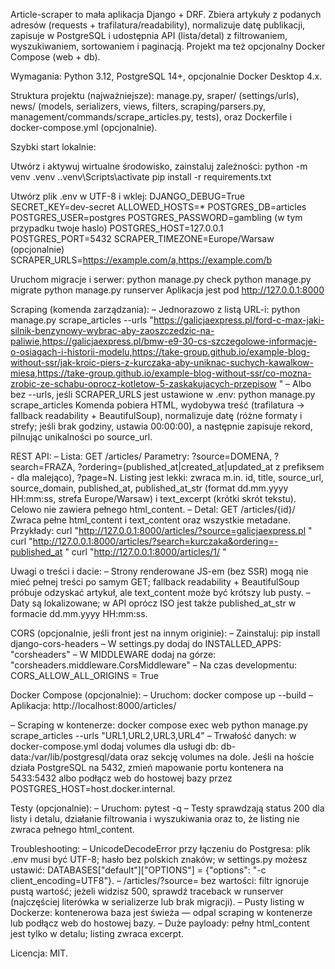 Article-scraper to mała aplikacja Django + DRF. Zbiera artykuły z podanych adresów (requests + trafilatura/readability), normalizuje datę publikacji, zapisuje w PostgreSQL i udostępnia API (lista/detal) z filtrowaniem, wyszukiwaniem, sortowaniem i paginacją. Projekt ma też opcjonalny Docker Compose (web + db).

Wymagania: Python 3.12, PostgreSQL 14+, opcjonalnie Docker Desktop 4.x.

Struktura projektu (najważniejsze): manage.py, sraper/ (settings/urls), news/ (models, serializers, views, filters, scraping/parsers.py, management/commands/scrape_articles.py, tests), oraz Dockerfile i docker-compose.yml (opcjonalnie).

Szybki start lokalnie:

Utwórz i aktywuj wirtualne środowisko, zainstaluj zależności:
python -m venv .venv
..venv\Scripts\activate
pip install -r requirements.txt

Utwórz plik .env w UTF-8 i wklej:
DJANGO_DEBUG=True
SECRET_KEY=dev-secret
ALLOWED_HOSTS=*
POSTGRES_DB=articles
POSTGRES_USER=postgres
POSTGRES_PASSWORD=gambling (w tym przypadku twoje haslo)
POSTGRES_HOST=127.0.0.1
POSTGRES_PORT=5432
SCRAPER_TIMEZONE=Europe/Warsaw
(opcjonalnie) SCRAPER_URLS=https://example.com/a,https://example.com/b

Uruchom migracje i serwer:
python manage.py check
python manage.py migrate
python manage.py runserver
Aplikacja jest pod http://127.0.0.1:8000

Scraping (komenda zarządzania):
– Jednorazowo z listą URL-i:
python manage.py scrape_articles --urls "https://galicjaexpress.pl/ford-c-max-jaki-silnik-benzynowy-wybrac-aby-zaoszczedzic-na-paliwie,https://galicjaexpress.pl/bmw-e9-30-cs-szczegolowe-informacje-o-osiagach-i-historii-modelu,https://take-group.github.io/example-blog-without-ssr/jak-kroic-piers-z-kurczaka-aby-uniknac-suchych-kawalkow-miesa,https://take-group.github.io/example-blog-without-ssr/co-mozna-zrobic-ze-schabu-oprocz-kotletow-5-zaskakujacych-przepisow
"
– Albo bez --urls, jeśli SCRAPER_URLS jest ustawione w .env:
python manage.py scrape_articles
Komenda pobiera HTML, wydobywa treść (trafilatura → fallback readability + BeautifulSoup), normalizuje datę (różne formaty i strefy; jeśli brak godziny, ustawia 00:00:00), a następnie zapisuje rekord, pilnując unikalności po source_url.

REST API:
– Lista: GET /articles/
Parametry: ?source=DOMENA, ?search=FRAZA, ?ordering=(published_at|created_at|updated_at z prefiksem - dla malejąco), ?page=N.
Listing jest lekki: zwraca m.in. id, title, source_url, source_domain, published_at, published_at_str (format dd.mm.yyyy HH:mm:ss, strefa Europe/Warsaw) i text_excerpt (krótki skrót tekstu). Celowo nie zawiera pełnego html_content.
– Detal: GET /articles/{id}/
Zwraca pełne html_content i text_content oraz wszystkie metadane.
Przykłady:
curl "http://127.0.0.1:8000/articles/?source=galicjaexpress.pl
"
curl "http://127.0.0.1:8000/articles/?search=kurczaka&ordering=-published_at
"
curl "http://127.0.0.1:8000/articles/1/
"

Uwagi o treści i dacie:
– Strony renderowane JS-em (bez SSR) mogą nie mieć pełnej treści po samym GET; fallback readability + BeautifulSoup próbuje odzyskać artykuł, ale text_content może być krótszy lub pusty.
– Daty są lokalizowane; w API oprócz ISO jest także published_at_str w formacie dd.mm.yyyy HH:mm:ss.

CORS (opcjonalnie, jeśli front jest na innym originie):
– Zainstaluj: pip install django-cors-headers
– W settings.py dodaj do INSTALLED_APPS: "corsheaders"
– W MIDDLEWARE dodaj na górze: "corsheaders.middleware.CorsMiddleware"
– Na czas developmentu: CORS_ALLOW_ALL_ORIGINS = True

Docker Compose (opcjonalnie):
– Uruchom: docker compose up --build
– Aplikacja: http://localhost:8000/articles/

– Scraping w kontenerze:
docker compose exec web python manage.py scrape_articles --urls "URL1,URL2,URL3,URL4"
– Trwałość danych: w docker-compose.yml dodaj volumes dla usługi db: db-data:/var/lib/postgresql/data oraz sekcję volumes na dole. Jeśli na hoście działa PostgreSQL na 5432, zmień mapowanie portu kontenera na 5433:5432 albo podłącz web do hostowej bazy przez POSTGRES_HOST=host.docker.internal.

Testy (opcjonalnie):
– Uruchom: pytest -q
– Testy sprawdzają status 200 dla listy i detalu, działanie filtrowania i wyszukiwania oraz to, że listing nie zwraca pełnego html_content.

Troubleshooting:
– UnicodeDecodeError przy łączeniu do Postgresa: plik .env musi być UTF-8; hasło bez polskich znaków; w settings.py możesz ustawić: DATABASES["default"]["OPTIONS"] = {"options": "-c client_encoding=UTF8"}.
– /articles/?source= bez wartości: filtr ignoruje pustą wartość; jeżeli widzisz 500, sprawdź traceback w runserver (najczęściej literówka w serializerze lub brak migracji).
– Pusty listing w Dockerze: kontenerowa baza jest świeża — odpal scraping w kontenerze lub podłącz web do hostowej bazy.
– Duże payloady: pełny html_content jest tylko w detalu; listing zwraca excerpt.

Licencja: MIT.